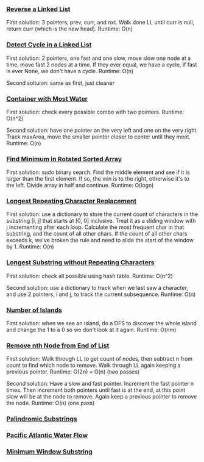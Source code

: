 ### [Reverse a Linked List](https://leetcode.com/problems/reverse-linked-list/submissions/)
First solution: 3 pointers, prev, curr, and nxt. Walk done LL until curr is null, return curr (which is the new head). Runtime: O(n)

### [Detect Cycle in a Linked List](https://leetcode.com/problems/linked-list-cycle/submissions/)
First solution: 2 pointers, one fast and one slow, move slow one node at a time, move fast 2 nodes at a time. If they ever equal, we have a cycle, if fast is ever None, we don't have a cycle. Runtime: O(n)

Second soltuion: same as first, just cleaner

### [Container with Most Water](https://leetcode.com/problems/container-with-most-water/submissions/)
First solution: check every possible combo with two pointers. Runtime: O(n^2)

Second solution: have one pointer on the very left and one on the very right. Track maxArea, move the smaller pointer closer to center until they meet. Runtime: O(n)

### [Find Minimum in Rotated Sorted Array](https://leetcode.com/problems/find-minimum-in-rotated-sorted-array/submissions/)
First solution: sudo binary search. Find the middle element and see if it is larger than the first element. If so, the min is to the right, otherwise it's to the left. Divide array in half and continue. Runtime: O(logn)

### [Longest Repeating Character Replacement](https://leetcode.com/problems/longest-repeating-character-replacement/)
First solution: use a dictionary to store the current count of characters in the substring [i, j] that starts at [0, 0] inclusive. Treat it as a sliding window with j incrementing after each loop. Calculate the most frequent char in that substring, and the count of all other chars. If the count of all other chars exceeds k, we've broken the rule and need to slide the start of the window by 1. Runtime: O(n)

### [Longest Substring without Repeating Characters](https://leetcode.com/problems/longest-substring-without-repeating-characters/submissions/)
First solution: check all possible using hash table. Runtime: O(n^2)

Second solution: use a dictionary to track when we last saw a character, and use 2 pointers, i and j, to track the current subsequence. Runtime: O(n)

### [Number of Islands](https://leetcode.com/problems/number-of-islands/)
First solution: when we see an island, do a DFS to discover the whole island and change the 1 to a 0 so we don't look at it again. Runtime: O(nm)

### [Remove nth Node from End of List](https://leetcode.com/problems/remove-nth-node-from-end-of-list/submissions/)
First solution: Walk through LL to get count of nodes, then subtract n from count to find which node to remove. Walk through LL again keeping a previous pointer. Runtime: O(2n) = O(n) (two passes)

Second solution: Have a slow and fast pointer. Increment the fast pointer n times. Then increment both pointers until fast is at the end, at this point slow will be at the node to remove. Again keep a previous pointer to remove the node. Runtime: O(n) (one pass)

### [Palindromic Substrings]()
### [Pacific Atlantic Water Flow]()
### [Minimum Window Substring]()